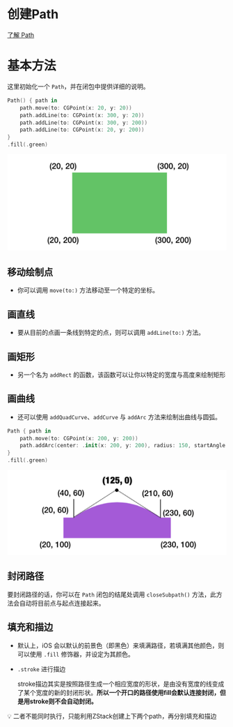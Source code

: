 # 创建Path

[了解 Path](../../../020%20Finished%205d5dcd977fad4e1a88671c30acab9455/%E7%B2%BE%E9%80%9A%20SwiftUI%20-%20iOS%2016%20%E7%89%88%20ac39e1de7e2d4c85b892b0d9cd92b968/%E5%AE%9E%E7%8E%B0%E8%B7%AF%E5%BE%84(Path)%E4%B8%8E%E5%BD%A2%E7%8A%B6(Shape)%E6%9D%A5%E7%94%BB%E7%BA%BF%E4%B8%8E%E5%9C%86%E9%A5%BC%E5%9B%BE%2097ae1a08500b4955a6ecb725c05e3682.md) 

# 基本方法

这里初始化一个 `Path`，并在闭包中提供详细的说明。

```swift
Path() { path in
    path.move(to: CGPoint(x: 20, y: 20))
    path.addLine(to: CGPoint(x: 300, y: 20))
    path.addLine(to: CGPoint(x: 300, y: 200))
    path.addLine(to: CGPoint(x: 20, y: 200))
}
.fill(.green)

```

![../../../020%20Finished%205d5dcd977fad4e1a88671c30acab9455/%E7%B2%BE%E9%80%9A%20SwiftUI%20-%20iOS%2016%20%E7%89%88%20ac39e1de7e2d4c85b892b0d9cd92b968/%E5%AE%9E%E7%8E%B0%E8%B7%AF%E5%BE%84(Path)%E4%B8%8E%E5%BD%A2%E7%8A%B6(Shape)%E6%9D%A5%E7%94%BB%E7%BA%BF%E4%B8%8E%E5%9C%86%E9%A5%BC%E5%9B%BE%2097ae1a08500b4955a6ecb725c05e3682/swiftui-shape-2.png](../../../020%20Finished%205d5dcd977fad4e1a88671c30acab9455/%E7%B2%BE%E9%80%9A%20SwiftUI%20-%20iOS%2016%20%E7%89%88%20ac39e1de7e2d4c85b892b0d9cd92b968/%E5%AE%9E%E7%8E%B0%E8%B7%AF%E5%BE%84(Path)%E4%B8%8E%E5%BD%A2%E7%8A%B6(Shape)%E6%9D%A5%E7%94%BB%E7%BA%BF%E4%B8%8E%E5%9C%86%E9%A5%BC%E5%9B%BE%2097ae1a08500b4955a6ecb725c05e3682/swiftui-shape-2.png)

## 移动绘制点

- 你可以调用 `move(to:)` 方法移动至一个特定的坐标。

## 画直线

- 要从目前的点画一条线到特定的点，则可以调用 `addLine(to:)` 方法。

## 画矩形

- 另一个名为 `addRect` 的函数，该函数可以让你以特定的宽度与高度来绘制矩形

## 画曲线

- 还可以使用 `addQuadCurve`、`addCurve` 与 `addArc` 方法来绘制出曲线与圆弧。

```swift
Path { path in
    path.move(to: CGPoint(x: 200, y: 200))
    path.addArc(center: .init(x: 200, y: 200), radius: 150, startAngle: .degrees(0), endAngle: .degrees(90), clockwise: true)
}
.fill(.green)
```

![../../../020%20Finished%205d5dcd977fad4e1a88671c30acab9455/%E7%B2%BE%E9%80%9A%20SwiftUI%20-%20iOS%2016%20%E7%89%88%20ac39e1de7e2d4c85b892b0d9cd92b968/%E5%AE%9E%E7%8E%B0%E8%B7%AF%E5%BE%84(Path)%E4%B8%8E%E5%BD%A2%E7%8A%B6(Shape)%E6%9D%A5%E7%94%BB%E7%BA%BF%E4%B8%8E%E5%9C%86%E9%A5%BC%E5%9B%BE%2097ae1a08500b4955a6ecb725c05e3682/swiftui-shape-6.png](../../../020%20Finished%205d5dcd977fad4e1a88671c30acab9455/%E7%B2%BE%E9%80%9A%20SwiftUI%20-%20iOS%2016%20%E7%89%88%20ac39e1de7e2d4c85b892b0d9cd92b968/%E5%AE%9E%E7%8E%B0%E8%B7%AF%E5%BE%84(Path)%E4%B8%8E%E5%BD%A2%E7%8A%B6(Shape)%E6%9D%A5%E7%94%BB%E7%BA%BF%E4%B8%8E%E5%9C%86%E9%A5%BC%E5%9B%BE%2097ae1a08500b4955a6ecb725c05e3682/swiftui-shape-6.png)

## 封闭路径

要封闭路径的话，你可以在 `Path` 闭包的结尾处调用 `closeSubpath()` 方法，此方法会自动将目前点与起点连接起来。

## 填充和描边

- 默认上，iOS 会以默认的前景色（即黑色）来填满路径，若填满其他颜色，则可以使用 `.fill` 修饰器，并设定为其颜色。
- `.stroke` 进行描边
    
    stroke描边其实是按照路径生成一个相应宽度的形状，是由没有宽度的线变成了某个宽度的新的封闭形状。**所以一个开口的路径使用fill会默认连接封闭，但是用stroke则不会自动封闭。**
    

<aside>
💡 二者不能同时执行，只能利用ZStack创建上下两个path，再分别填充和描边

</aside>